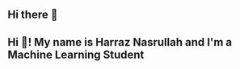 ## Hi there 👋

<h2 align="left">Hi 👋! My name is Harraz Nasrullah and I'm a Machine Learning Student</h2>

###




